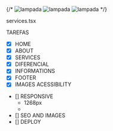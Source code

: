 {/* <CardServices 
    title="PRODUTOS ELÉTRICOS:" 
    text="Navegue pela nossa extensa linha de produtos elétricos, incluindo cabos, fios, dispositivos de automação residencial e soluções de iluminação eficientes.Garantimos qualidade e segurança em todas as suas necessidades elétricas.">
    <img src={Lampada} alt="lampada"/>
</CardServices>
<CardServices 
    title="ACESSÓRIOS GERAIS:" 
    text="Simplifique sua vida com nossa variedade de acessórios gerais. Encontre itens de organização, segurança e ferramentas úteis para tornar suas tarefas diárias mais práticas e eficientes.">
    <img src={Lampada} alt="lampada"/>
</CardServices>
<CardServices 
    title="COMBATE À INCÊNDIO:" 
    text="Priorize a segurança com nossos acessórios especializados de combate a incêndio. De extintores a alarmes e mangueiras, oferecemos soluções confiáveis para proteger você, sua família ou sua empresa contra incêndios.">
    <img src={Lampada} alt="lampada"/>
</CardServices> */}

services.tsx

TAREFAS

- [X] HOME
- [X] ABOUT
- [X] SERVICES
- [X] DIFERENCIAL
- [X] INFORMATIONS
- [X] FOOTER
- [X] IMAGES ACESSIBILITY
- [] RESPONSIVE
    - 1268px
    - 
- [] SEO AND IMAGES 
- [] DEPLOY